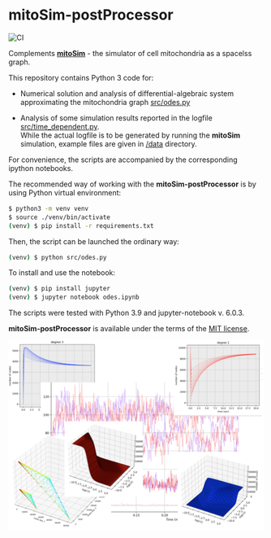 # mitoSim-postProcessor

![CI](https://github.com/vsukhor/mitoSim-postProcessor/actions/workflows/wf1.yml/badge.svg)

Complements [**mitoSim**](https://github.com/vsukhor/mitoSim) - the simulator of cell mitochondria 
as a spacelss graph.

This repository contains Python 3 code for:

* Numerical solution and analysis of differential-algebraic system approximating 
  the mitochondria graph [src/odes.py](src/odes.py)

* Analysis of some simulation results reported in the 
  logfile [src/time_dependent.py](src/time_dependent.py).  
While the actual logfile is to be generated by running the **mitoSim** simulation, example
  files are given in [/data](/data) directory.

For convenience, the scripts are accompanied by the corresponding ipython notebooks.

The recommended way of working with the **mitoSim-postProcessor** is by using Python 
virtual environment:

```bash
$ python3 -m venv venv  
$ source ./venv/bin/activate  
(venv) $ pip install -r requirements.txt   
```
Then, the script can be launched the ordinary way:

```bash
(venv) $ python src/odes.py   
```
To install and use the notebook:

```bash
(venv) $ pip install jupyter  
(venv) $ jupyter notebook odes.ipynb   
```
The scripts were tested with Python 3.9 and jupyter-notebook v. 6.0.3.

**mitoSim-postProcessor** is available under the terms of the [MIT license](LICENSE.md).

![col](imgs/img.png)
